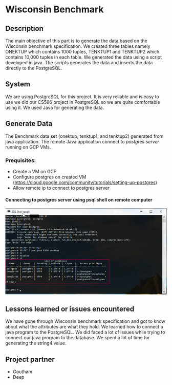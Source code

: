 # Wisconsin Benchmark

## Description

The main objective of this part is to generate the data based on the Wisconsin benchmark specification. We created three tables namely ONEKTUP which contains 1000 tuples, TENKTUP1 and TENKTUP2 which contains 10,000 tuples in each table. We generated the data using a script developed in java. The scripts generates the data and inserts the data directly to the PostgreSQL.


## System

We are using PostgreSQL for this project. It is very reliable and is easy to use we did our CS586 project in PostgreSQL so we are quite comfortable using it. We used Java for generating the data. 


## Generate Data

The Benchmark data set (onektup, tenktup1, and tenktup2) generated from java application. The remote Java application connect to *postgres server* running on GCP VMs. 
### Prequisites: 
* Create a VM on GCP
* Configure postgres on created VM (https://cloud.google.com/community/tutorials/setting-up-postgres) 
* Allow remote ip to connect to postgres server

#### Connecting to postgres server using psql shell on remote computer
![Establish connection to GCP VMs (postgres loaded)](https://github.com/GouthamC7/Database_Implementation/blob/main/connection_to_psql_GCP_vms.png)




##  Lessons learned or issues encountered

We have gone through Wisconsin benchmark specification and got to know about what the attributes are what they hold. We learned how to connect a java program to the PostgreSQL. We did faced a lot of issues while trying to connect our java program to the database. We spent a lot of time for generating the string4 value. 


## Project partner

* Goutham 
* Deep
